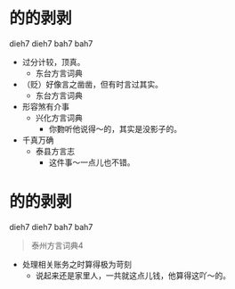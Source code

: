# 的的剥剥
dieh7 dieh7 bah7 bah7
+ 过分计较，顶真。
  * 东台方言词典
+ （贬）好像言之凿凿，但有时言过其实。
  * 东台方言词典
+ 形容煞有介事
  * 兴化方言词典
    - 你覅听他说得～的，其实是没影子的。
+ 千真万确
  * 泰县方言志
    - 这件事～一点儿也不错。

# 的的剥剥
dieh7 dieh7 bah7 bah7
> 泰州方言词典4
- 处理相关账务之时算得极为苛刻
  - 说起来还是家里人，一共就这点儿钱，他算得这吖～的。
